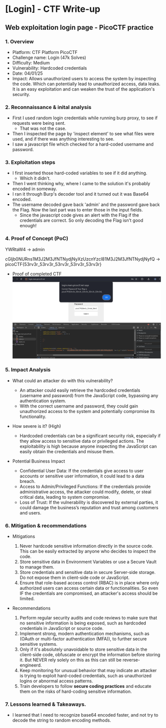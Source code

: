 # [Login] - CTF Write-up
## Web exploitation login page - PicoCTF practice

### 1. Overview
- Platform: CTF Platform PicoCTF
- Challenge name: Login (47k Solves)
- Difficulty: Medium
- Vulnerability: Hardcoded credentials
- Date: 04/01/25
- Impact: Allows unauthorized users to access the system by inspecting the code. Which can potentially lead to unauthorized access, data leaks. It is an easy exploitation and can weaken the trust of the application's security.

### 2. Reconnaissance & inital analysis
- First I used random login credentials while running burp proxy, to see if requests were being sent.
	* That was not the case.
- Then I inspected the page by 'inspect element' to see what files were used, and if there was anything interesting to see.
- I saw a javascript file which checked for a hard-coded username and password.

### 3. Exploitation steps

- I first inserted those hard-coded variables to see if it did anything.
	* Which it didn't.
- Then I went thinking why, where I came to the solution it's probably encoded in someway.
- I ran it through Burp's decoder tool and it turned out it was Base64 encoded.
- The username decoded gave back 'admin' and the password gave back the Flag. Now the last part was to enter those in the input fields.
	* Since the javascript code gives an alert with the Flag if the credentials are correct. So only decoding the Flag isn't good enough!

### 4. Proof of Concept (PoC)
YWRtaW4 → admin

cGljb0NURns1M3J2M3JfNTNydjNyXzUzcnYzcl81M3J2M3JfNTNydjNyfQ → picoCTF{53rv3r_53rv3r_53rv3r_53rv3r_53rv3r}

- Proof of completed CTF
![Proof completed CTF](/Medium/PicoCtf-Login/Proof.png)

### 5. Impact Analysis

- What could an attacker do with this vulnerability?
	* An attacker could easily retrieve the hardcoded credentials (username and password) from the JavaScript code, bypassing any authentication system.
	* With the correct username and password, they could gain unauthorized access to the system and potentially compromise its functionality.

- How severe is it? (High)
	* Hardcoded credentials can be a significant security risk, especially if they allow access to sensitive data or privileged actions. The exploitability is high because anyone inspecting the JavaScript can easily obtain the credentials and misuse them.

- Potential Business Impact
	* Confidential User Data: If the credentials give access to user accounts or sensitive user information, it could lead to a data breach.
	* Access to Admin/Privileged Functions: If the credentials provide administrative access, the attacker could modify, delete, or steal critical data, leading to system compromise.
	* Loss of Trust: If the vulnerability is discovered by external parties, it could damage the business’s reputation and trust among customers and users.

### 6. Mitigation & recommendations

- Mitigations
	1. Never hardcode sensitive information directly in the source code. This can be easily extracted by anyone who decides to inspect the code.
	2. Store sensitive data in Environment Variables or use a Secure Vault to manage them.
	3. Store credentials and sensitive data in secure Server-side storage. Do not expose them in client-side code or JavaScript.
	4. Ensure that role-based access control (RBAC) is in place where only authorized users can access certain data or functionalities. So even IF the credentials are compromised, an attacker's access should be limited.

- Recommendations
	1. Perform regular security audits and code reviews to make sure that no sensitive information is being exposed, such as hardcoded credentials in JavaScript or source code.
	2. Implement strong, modern authentication mechanisms, such as (OAuth or multi-factor authentication (MFA)), to further secure sensitive systems.
	3. Only if it's absolutely unavoidable to store sensitive data in the client-side code, obfuscate or encrypt the information before storing it. But NEVER rely solely on this as this can still be reverse-engineerd.
	4. Keep monitoring for unusual behavior that may indicate an attacker is trying to exploit hard-coded credentials, such as unauthorized logins or abnormal access patterns.
	5. Train developers to follow **secure coding practices** and educate them on the risks of hard-coding sensitive information.

### 7. Lessons learned & Takeaways.

- I learned that I need to recognize base64 encoded faster, and not try to decode the string to random encoding methods.